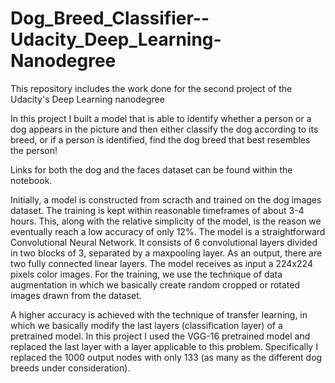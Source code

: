 # Dog_Breed_Classifier--Udacity_Deep_Learning-Nanodegree
This repository includes the work done for the second project of the Udacity's Deep Learning nanodegree

In this project I built a model that is able to identify whether a person or a dog appears in the picture and then either classify the dog according to its breed, or if a person is identified, find the dog breed that best resembles the person!

Links for both the dog and the faces dataset can be found within the notebook.

Initially, a model is constructed from scracth and trained on the dog images dataset. The training is kept within reasonable timeframes of about 3-4 hours. This, along with the relative simplicity of the model, is the reason we eventually reach a low accuracy of only 12%.
The model is a straightforward Convolutional Neural Network. It consists of 6 convolutional layers divided in two blocks of 3, separated by a maxpooling layer. As an output, there are two fully connected linear layers. The model receives as input a 224x224 pixels color images. For the training, we use the technique of data augmentation in which we basically create random cropped or rotated images drawn from the dataset. 

A higher accuracy is achieved with the technique of transfer learning, in which we basically modify the last layers (classification layer) of a pretrained model. In this project I used the VGG-16 pretrained model and replaced the last layer with a layer applicable to this problem. Specifically I replaced the 1000 output nodes with only 133 (as many as the different dog breeds under consideration).
